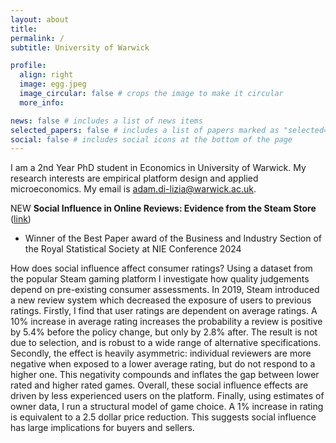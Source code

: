 ```yaml
---
layout: about
title:
permalink: /
subtitle: University of Warwick 

profile:
  align: right
  image: egg.jpeg
  image_circular: false # crops the image to make it circular
  more_info:

news: false # includes a list of news items
selected_papers: false # includes a list of papers marked as "selected={true}"
social: false # includes social icons at the bottom of the page
---
```


I am a 2nd Year PhD student in Economics in University of Warwick. My research interests are empirical platform design and applied microeconomics. My email is adam.di-lizia@warwick.ac.uk.

NEW **Social Influence in Online Reviews: Evidence from the Steam Store** ([link](https://warwick.ac.uk/fac/soc/economics/research/centres/cage/manage/publications/wp714.2024.pdf))
  * Winner of the Best Paper award of the Business and Industry Section of the Royal Statistical Society at NIE Conference 2024



How does social influence affect consumer ratings? Using a dataset from the
popular Steam gaming platform I investigate how quality judgements depend
on pre-existing consumer assessments. In 2019, Steam introduced a new review
system which decreased the exposure of users to previous ratings. Firstly, I
find that user ratings are dependent on average ratings. A 10% increase
in average rating increases the probability a review is positive by 5.4% before
the policy change, but only by 2.8% after. The result is not due to selection,
and is robust to a wide range of alternative specifications. Secondly, the effect
is heavily asymmetric: individual reviewers are more negative when exposed
to a lower average rating, but do not respond to a higher one. This negativity
compounds and inflates the gap between lower rated and higher rated games.
Overall, these social influence effects are driven by less experienced users on
the platform. Finally, using estimates of owner data, I run a structural model
of game choice. A 1% increase in rating is equivalent to a 2.5 dollar price
reduction. This suggests social influence has large implications for buyers and
sellers.



